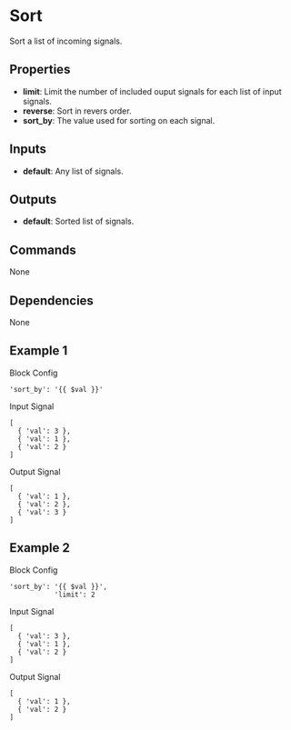 Sort
====
Sort a list of incoming signals.

Properties
----------
- **limit**: Limit the number of included ouput signals for each list of input signals.
- **reverse**: Sort in revers order.
- **sort_by**: The value used for sorting on each signal.

Inputs
------
- **default**: Any list of signals.

Outputs
-------
- **default**: Sorted list of signals.

Commands
--------
None

Dependencies
------------
None

Example 1
---------
Block Config
```
'sort_by': '{{ $val }}'
```
Input Signal
```
[
  { 'val': 3 },
  { 'val': 1 },
  { 'val': 2 }
]
```
Output Signal
```
[
  { 'val': 1 },
  { 'val': 2 },
  { 'val': 3 }
]
```

Example 2
---------
Block Config
```
'sort_by': '{{ $val }}',
           'limit': 2
```
Input Signal
```
[
  { 'val': 3 },
  { 'val': 1 },
  { 'val': 2 }
]
```
Output Signal
```
[
  { 'val': 1 },
  { 'val': 2 }
]
```

